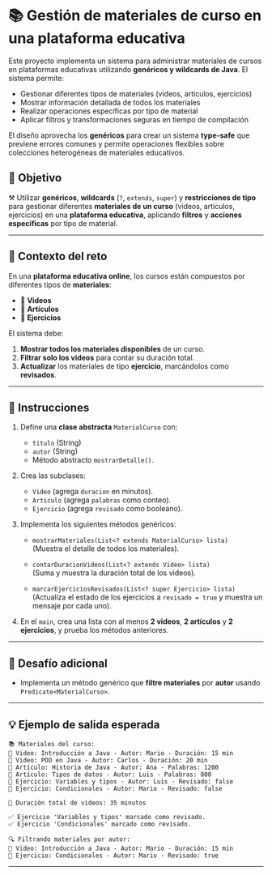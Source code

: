 # 📚 Gestión de materiales de curso en una plataforma educativa

Este proyecto implementa un sistema para administrar materiales de cursos en plataformas educativas utilizando **genéricos y wildcards de Java**. El sistema permite:

- Gestionar diferentes tipos de materiales (videos, artículos, ejercicios)
- Mostrar información detallada de todos los materiales
- Realizar operaciones específicas por tipo de material
- Aplicar filtros y transformaciones seguras en tiempo de compilación

El diseño aprovecha los **genéricos** para crear un sistema **type-safe** que previene errores comunes y permite operaciones flexibles sobre colecciones heterogéneas de materiales educativos.

## 🎯 Objetivo

⚒️ Utilizar **genéricos**, **wildcards** (`?`, `extends`, `super`) y **restricciones de tipo** para gestionar diferentes **materiales de un curso** (videos, artículos, ejercicios) en una **plataforma educativa**, aplicando **filtros** y **acciones específicas** por tipo de material.

---

## 🧠 Contexto del reto

En una **plataforma educativa online**, los cursos están compuestos por diferentes tipos de **materiales**:

- 🎥 **Videos**  
- 📄 **Artículos**  
- 📝 **Ejercicios**

El sistema debe:

1. **Mostrar todos los materiales disponibles** de un curso.  
2. **Filtrar solo los videos** para contar su duración total.  
3. **Actualizar** los materiales de tipo **ejercicio**, marcándolos como **revisados**.

---

## 📝 Instrucciones

1. Define una **clase abstracta** `MaterialCurso` con:

   - `titulo` (String)  
   - `autor` (String)  
   - Método abstracto `mostrarDetalle()`.

2. Crea las subclases:

   - `Video` (agrega `duracion` en minutos).  
   - `Articulo` (agrega `palabras` como conteo).  
   - `Ejercicio` (agrega `revisado` como booleano).

3. Implementa los siguientes métodos genéricos:

   - `mostrarMateriales(List<? extends MaterialCurso> lista)`  
   (Muestra el detalle de todos los materiales).

   - `contarDuracionVideos(List<? extends Video> lista)`  
   (Suma y muestra la duración total de los videos).

   - `marcarEjerciciosRevisados(List<? super Ejercicio> lista)`  
   (Actualiza el estado de los ejercicios a `revisado = true` y muestra un mensaje por cada uno).

4. En el `main`, crea una lista con al menos **2 videos**, **2 artículos** y **2 ejercicios**, y prueba los métodos anteriores.

---

## 💪 Desafío adicional 

- Implementa un método genérico que **filtre materiales** por **autor** usando `Predicate<MaterialCurso>`.

---

## 💡 Ejemplo de salida esperada

```
📚 Materiales del curso:
🎥 Video: Introducción a Java - Autor: Mario - Duración: 15 min
🎥 Video: POO en Java - Autor: Carlos - Duración: 20 min
📄 Artículo: Historia de Java - Autor: Ana - Palabras: 1200
📄 Artículo: Tipos de datos - Autor: Luis - Palabras: 800
📝 Ejercicio: Variables y tipos - Autor: Luis - Revisado: false
📝 Ejercicio: Condicionales - Autor: Mario - Revisado: false

🎥 Duración total de videos: 35 minutos

✅ Ejercicio 'Variables y tipos' marcado como revisado.
✅ Ejercicio 'Condicionales' marcado como revisado.

🔍 Filtrando materiales por autor:
🎥 Video: Introducción a Java - Autor: Mario - Duración: 15 min
📝 Ejercicio: Condicionales - Autor: Mario - Revisado: true
```

---

